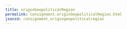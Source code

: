 ```yaml
---
title: originGeopoliticalRegion
permalink: Consignment.originGeopoliticalRegion.html
jsonid: consignment_origingeopoliticalregion
---
```

